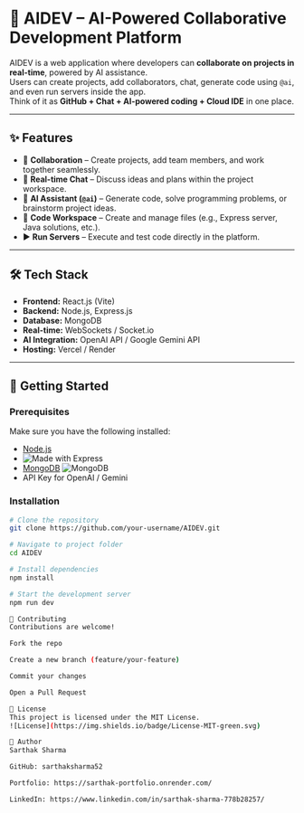 # 🚀 AIDEV – AI-Powered Collaborative Development Platform

AIDEV is a web application where developers can **collaborate on projects in real-time**, powered by AI assistance.  
Users can create projects, add collaborators, chat, generate code using `@ai`, and even run servers inside the app.  
Think of it as **GitHub + Chat + AI-powered coding + Cloud IDE** in one place.

---

## ✨ Features
- 👥 **Collaboration** – Create projects, add team members, and work together seamlessly.  
- 💬 **Real-time Chat** – Discuss ideas and plans within the project workspace.  
- 🤖 **AI Assistant (`@ai`)** – Generate code, solve programming problems, or brainstorm project ideas.  
- 📂 **Code Workspace** – Create and manage files (e.g., Express server, Java solutions, etc.).  
- ▶️ **Run Servers** – Execute and test code directly in the platform.  

---

## 🛠️ Tech Stack
- **Frontend:** React.js (Vite)  
- **Backend:** Node.js, Express.js  
- **Database:** MongoDB  
- **Real-time:** WebSockets / Socket.io  
- **AI Integration:** OpenAI API / Google Gemini API  
- **Hosting:** Vercel / Render  

---

## 🚀 Getting Started

### Prerequisites
Make sure you have the following installed:
- [Node.js](https://nodejs.org/)  
- ![Made with Express](https://img.shields.io/badge/Backend-Express-black)
- [MongoDB](https://www.mongodb.com/)
![MongoDB](https://img.shields.io/badge/Database-MongoDB-brightgreen)  
- API Key for OpenAI / Gemini  

### Installation
```bash
# Clone the repository
git clone https://github.com/your-username/AIDEV.git

# Navigate to project folder
cd AIDEV

# Install dependencies
npm install

# Start the development server
npm run dev

🤝 Contributing
Contributions are welcome!

Fork the repo

Create a new branch (feature/your-feature)

Commit your changes

Open a Pull Request

📜 License
This project is licensed under the MIT License.
![License](https://img.shields.io/badge/License-MIT-green.svg)

👤 Author
Sarthak Sharma

GitHub: sarthaksharma52

Portfolio: https://sarthak-portfolio.onrender.com/

LinkedIn: https://www.linkedin.com/in/sarthak-sharma-778b28257/
